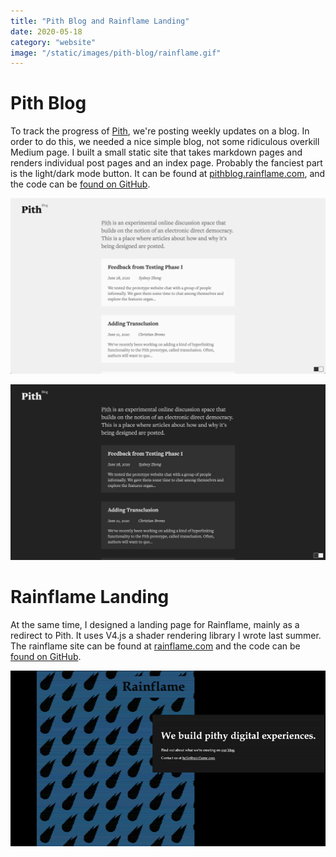 ```yaml
---
title: "Pith Blog and Rainflame Landing"
date: 2020-05-18
category: "website"
image: "/static/images/pith-blog/rainflame.gif"
---
```


# Pith Blog 

To track the progress of [Pith](/project/pith), we're posting weekly updates on a blog. In order to do this, we needed a nice simple blog, not some ridiculous overkill Medium page. I built a small static site that takes markdown pages and renders individual post pages and an index page. Probably the fanciest part is the light/dark mode button. It can be found at [pithblog.rainflame.com](https://pithblog.rainflame.com), and the code can be [found on GitHub](https://github.com/rainflame/pith-blog). 

![](/static/images/pith-blog/light.png)

![](/static/images/pith-blog/dark.png)

# Rainflame Landing

At the same time, I designed a landing page for Rainflame, mainly as a redirect to Pith. It uses V4.js a shader rendering library I wrote last summer. The rainflame site can be found at [rainflame.com](https://rainflame.com/) and the code can be [found on GitHub](https://github.com/rainflame/rainflame-site). 

![](/static/images/pith-blog/rainflame.gif)